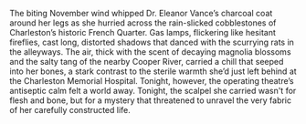 The biting November wind whipped Dr. Eleanor Vance’s charcoal coat around her legs as she hurried across the rain-slicked cobblestones of Charleston’s historic French Quarter.  Gas lamps, flickering like hesitant fireflies, cast long, distorted shadows that danced with the scurrying rats in the alleyways. The air, thick with the scent of decaying magnolia blossoms and the salty tang of the nearby Cooper River, carried a chill that seeped into her bones, a stark contrast to the sterile warmth she’d just left behind at the Charleston Memorial Hospital.  Tonight, however, the operating theatre’s antiseptic calm felt a world away.  Tonight, the scalpel she carried wasn't for flesh and bone, but for a mystery that threatened to unravel the very fabric of her carefully constructed life.
